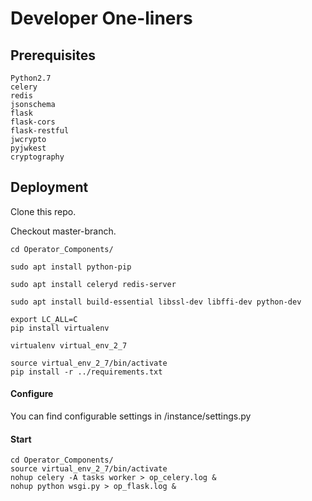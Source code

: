 # Developer One-liners

## Prerequisites

    Python2.7
    celery
    redis
    jsonschema
    flask
    flask-cors
    flask-restful
    jwcrypto
    pyjwkest
    cryptography

## Deployment

Clone this repo.

Checkout master-branch.
    
    cd Operator_Components/
    
    sudo apt install python-pip
    
    sudo apt install celeryd redis-server
    
    sudo apt install build-essential libssl-dev libffi-dev python-dev
    
    export LC_ALL=C
    pip install virtualenv

    virtualenv virtual_env_2_7
    
    source virtual_env_2_7/bin/activate
    pip install -r ../requirements.txt

#### Configure

You can find configurable settings in /instance/settings.py

#### Start

    cd Operator_Components/
    source virtual_env_2_7/bin/activate
    nohup celery -A tasks worker > op_celery.log &
    nohup python wsgi.py > op_flask.log &

